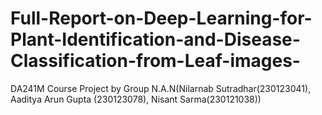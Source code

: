 # Full-Report-on-Deep-Learning-for-Plant-Identification-and-Disease-Classification-from-Leaf-images-
DA241M Course Project by Group N.A.N(Nilarnab Sutradhar(230123041), Aaditya Arun Gupta (230123078), Nisant Sarma(230121038))
